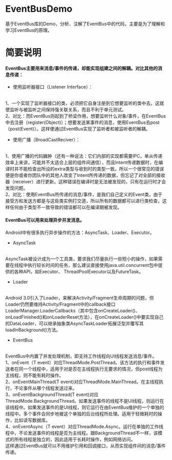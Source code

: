 # EventBusDemo
基于EventBus库的Demo，分析、注解了EventBus中的代码，主要是为了理解和学习EventBus的原理。

# 简要说明

#### EventBus主要用来消息/事件的传递，却能实现组建之间的解耦。对比其他的消息传递：

- 使用监听器接口（Listener Interface）：
<br/>
1、一个实现了监听器接口的类，必须把它自身注册到它想要监听的类中去。这就使监听与被监听之间保持强关联关系，而且不利于单元测试。
<br/>
2、对比：而EventBus则起到了桥梁作用，想要监听什么对象/事件，在EventBus中去注册（register(Object)）；想要发送某事件的消息，使用EventBus去post（post(Event)）。这样便通过EventBus实现了监听者和被监听者的解耦。

- 使用广播（BroadCastReciver）：
<br/>
1、使用广播的代码臃肿（还有一种说法：它们内部的实现都需要IPC，单从传递效率上来讲，可能并不太适合上层的组件间通信），而且Intent传递数据时，在编译时并不能检查出所设的extra类型与收到时的类型一致。所以一个很常见的错误便是你或者你团队中的其他人改变了Intent所传递的数据，但忘记了对全部的接收器（receiver）进行更新。这种错误在编译时是无法被发现的，只有在运行时才会发现问题。
<br/>
2、对比：使用EventBus所传递的消息/事件，是我们自己定义的Event类，由于接受方和发送方都是与这些类实例打交道，所以所有的数据都可以进行类检查，这样任何由于类型不一致导致的错误都可以在编译期被发现。

#### EventBus可以用来处理异步并发消息。
Android中有很多执行异步操作的方法：AsyncTask、Loader、Executor。

- AsyncTask
<br/>
AsyncTask被设计成为一个工具类，要求我们尽量执行一些短小的操作，如果需要在线程中执行较长时间的任务，那么建议直接使用java.util.concurrent包中提供的各种API，如Executor、 ThreadPoolExecutor以及FutureTask。

- Loader
<br/>
Android 3.0引入了Loader，来解决Activity/Fragment生命周期的问题，但Loader仍然要维持Activity/Fragment中的callback接口LoaderManager.LoaderCallbacks（其中包含onCreateLoader()、onLoadFinished()和onLoaderReset方法），在onCreateLoader()中要实现自己的DataLoader，可以继承抽象类AsyncTaskLoader<T>拓展泛型并覆写其loadInBackground()方法。

- EventBus
<br/>
EventBus中内置了并发处理机制，即支持工作线程向UI线程发送消息/事件。
<br/>
1、onEvent（T event）对应ThreadMode.PostThread。该方法的执行和事件发送者在同一个线程中，适用于对是否在主线程执行无要求的情况，但post线程为主线程，则不能有耗时操作。
<br/>
2、onEventMainThread(T event)对应ThreadMode.MainThread。在主线程执行，不论事件从哪个线程发送过来。
<br/>
3、onEventBackgroundThread(T event)对应ThreadMode.BackgroundThread。如果发送事件的线程不是UI线程，则运行在该线程中。如果发送事件的是UI线程，则它运行在由EventBus维护的一个单独的线程中。多个事件会同步地被这个单独的后台线程所处理。适用于轻微耗时的操作，比如读写数据库。
<br/>
4、onEventAsync（T event）对应ThreadMode.Async。运行在单独的工作线程中，不论发送事件的线程是否为主线程。跟BackgroundThread不一样，该模式的所有线程是独立的，因此适用于长耗时操作，例如网络访问。
<br/>
这样通过EventBus就可以不用维护引用和回调接口，从而实现组件间的消息/事件传递。
